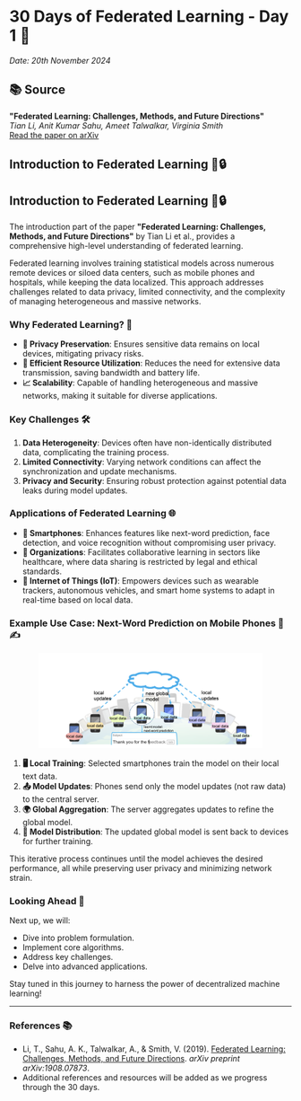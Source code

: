 # 30 Days of Federated Learning - Day 1 🎉 

*Date: 20th November 2024*

## 📚 Source
**"Federated Learning: Challenges, Methods, and Future Directions"**  
*Tian Li, Anit Kumar Sahu, Ameet Talwalkar, Virginia Smith*  
[Read the paper on arXiv](https://arxiv.org/pdf/1908.07873) 

## Introduction to Federated Learning 🤖🔒
## Introduction to Federated Learning 🤖🔒

The introduction part of the paper **"Federated Learning: Challenges, Methods, and Future Directions"** by Tian Li et al., provides a comprehensive high-level understanding of federated learning.

Federated learning involves training statistical models across numerous remote devices or siloed data centers, such as mobile phones and hospitals, while keeping the data localized. This approach addresses challenges related to data privacy, limited connectivity, and the complexity of managing heterogeneous and massive networks.


### **Why Federated Learning?** 🌟

- **🔐 Privacy Preservation**: Ensures sensitive data remains on local devices, mitigating privacy risks.
- **📶 Efficient Resource Utilization**: Reduces the need for extensive data transmission, saving bandwidth and battery life.
- **📈 Scalability**: Capable of handling heterogeneous and massive networks, making it suitable for diverse applications.

### **Key Challenges** 🛠️

1. **Data Heterogeneity**: Devices often have non-identically distributed data, complicating the training process.
2. **Limited Connectivity**: Varying network conditions can affect the synchronization and update mechanisms.
3. **Privacy and Security**: Ensuring robust protection against potential data leaks during model updates.

### **Applications of Federated Learning** 🌐

- **📱 Smartphones**: Enhances features like next-word prediction, face detection, and voice recognition without compromising user privacy.
- **🏥 Organizations**: Facilitates collaborative learning in sectors like healthcare, where data sharing is restricted by legal and ethical standards.
- **🚗 Internet of Things (IoT)**: Empowers devices such as wearable trackers, autonomous vehicles, and smart home systems to adapt in real-time based on local data.

### **Example Use Case: Next-Word Prediction on Mobile Phones** 📲✍️

<p align="center">
  <img src="../../assets/FL_1.png" alt="Federated Learning Diagram" width="400">
</p>

1. **🖥️ Local Training**: Selected smartphones train the model on their local text data.
2. **📤 Model Updates**: Phones send only the model updates (not raw data) to the central server.
3. **🌍 Global Aggregation**: The server aggregates updates to refine the global model.
4. **🔄 Model Distribution**: The updated global model is sent back to devices for further training.

This iterative process continues until the model achieves the desired performance, all while preserving user privacy and minimizing network strain.

### **Looking Ahead** 🚀

Next up, we will:

- Dive into problem formulation.
- Implement core algorithms.
- Address key challenges.
- Delve into advanced applications.

Stay tuned in this journey to harness the power of decentralized machine learning!

---

### **References** 📚

- Li, T., Sahu, A. K., Talwalkar, A., & Smith, V. (2019). [Federated Learning: Challenges, Methods, and Future Directions](https://arxiv.org/pdf/1908.07873). *arXiv preprint arXiv:1908.07873*.
- Additional references and resources will be added as we progress through the 30 days.

